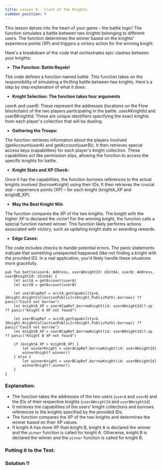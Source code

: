 ```yaml
---
title: Lesson 9 - Clash of the Knights
sidebar_position: 9
---
```


This lesson delves into the heart of your game – the battle logic! The function simulates a battle between two knights belonging to different users. The function determines the winner based on the knights' experience points (XP) and triggers a victory action for the winning knight.

Here's a breakdown of the code that orchestrates epic clashes between your knights:

- **The Function: Battle Royale!**

The code defines a function named battle. This function takes on the responsibility of simulating a thrilling battle between two knights. Here's a step by step explanation of what it does:

- **Knight Selection: The function takes four arguments**

userA and userB: These represent the addresses (locations on the Flow blockchain) of the two players participating in the battle.
userAKnightId and userBKnightId: These are unique identifiers specifying the exact knights from each player's collection that will be dueling.

- **Gathering the Troops:**

The function retrieves information about the players involved (getAccount(userA) and getAccount(userB)).
It then retrieves special access keys (capabilities) for each player's knight collection. These capabilities act like permission slips, allowing the function to access the specific knights for battle.

- **Knight Stats and XP Check:**

Once it has the capabilities, the function borrows references to the actual knights involved (borrowKnight) using their IDs.
It then retrieves the crucial stat – experience points (XP) – for each knight (knightA_XP and knightB_XP).

- **May the Best Knight Win**

The function compares the XP of the two knights. The knight with the higher XP is declared the victor!
For the winning knight, the function calls a special function named winner. This function likely performs actions associated with victory, such as updating knight stats or awarding rewards.

- **Edge Cases:**

The code includes checks to handle potential errors. The panic statements indicate that something unexpected happened (like not finding a knight with the provided ID). In a real application, you'd likely handle these situations more gracefully.

```cadence
pub fun battle(userA: Address, userAKnightId: UInt64, userB: Address, userBKnightId: UInt64) {
    let acctA = getAccount(userA)
    let acctB = getAccount(userB)

    let userACapRef = acctA.getCapability<&{Knight.KnightCollectionPublic}>(Knight.PublicPath).borrow() ?? panic("Could not borrow")
    let knightA_XP = userACapRef.borrowKnight(id: userAKnightId)?.xp ?? panic("Knight A XP not found")

    let userBCapRef = acctB.getCapability<&{Knight.KnightCollectionPublic}>(Knight.PublicPath).borrow() ?? panic("Could not borrow")
    let knightB_XP = userBCapRef.borrowKnight(id: userBKnightId)?.xp ?? panic("Knight B XP not found")

    if (knightA_XP > knightB_XP) {
        let winnerKnight = userACapRef.borrowKnight(id: userAKnightId)
        winnerKnight?.winner()
    } else {
        let winnerKnight = userBCapRef.borrowKnight(id: userBKnightId)
        winnerKnight?.winner()
    }
}
```

### **Explanation:**

- The function takes the addresses of the two users (`userA` and `userB`) and the IDs of their respective knights (`userAKnightId` and `userBKnightId`).
- It retrieves the capabilities of the users' knight collections and borrows references to the knights specified by the provided IDs.
- The function compares the XP of the two knights and determines the winner based on their XP values.
- If knight A has more XP than knight B, knight A is declared the winner and the `winner` function is called for knight A. Otherwise, knight B is declared the winner and the `winner` function is called for knight B.

### **Putting it to the Test:**

### Solution !!
